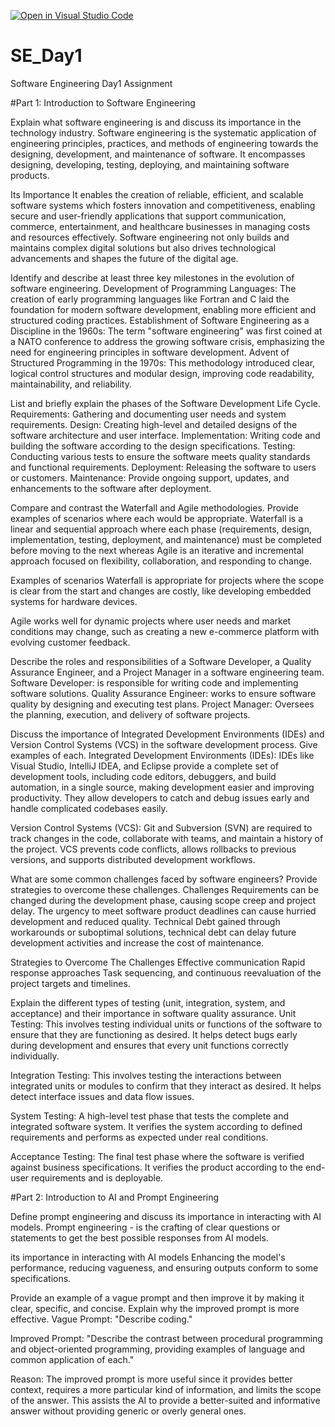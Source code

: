 [![Open in Visual Studio Code](https://classroom.github.com/assets/open-in-vscode-2e0aaae1b6195c2367325f4f02e2d04e9abb55f0b24a779b69b11b9e10269abc.svg)](https://classroom.github.com/online_ide?assignment_repo_id=18367874&assignment_repo_type=AssignmentRepo)
# SE_Day1
Software Engineering Day1 Assignment

#Part 1: Introduction to Software Engineering

Explain what software engineering is and discuss its importance in the technology industry.
Software engineering is the systematic application of  engineering principles, practices, and methods of engineering towards the designing, development, and maintenance of software. It encompasses designing, developing, testing, deploying, and maintaining software products. 

Its Importance
It enables the creation of reliable, efficient, and scalable software systems which fosters innovation and competitiveness, enabling secure and user-friendly applications that support communication, commerce, entertainment, and healthcare businesses in managing costs and resources effectively. Software engineering not only builds and maintains complex digital solutions but also drives technological advancements and shapes the future of the digital age.

Identify and describe at least three key milestones in the evolution of software engineering.
Development of Programming Languages: The creation of early programming languages like Fortran and C laid the foundation for modern software development, enabling more efficient and structured coding practices.
Establishment of Software Engineering as a Discipline in the 1960s: The term "software engineering" was first coined at a NATO conference to address the growing software crisis, emphasizing the need for engineering principles in software development.
Advent of Structured Programming in the 1970s: This methodology introduced clear, logical control structures and modular design, improving code readability, maintainability, and reliability.

List and briefly explain the phases of the Software Development Life Cycle.
Requirements: Gathering and documenting user needs and system requirements.
Design: Creating high-level and detailed designs of the software architecture and user interface.
Implementation: Writing code and building the software according to the design specifications.
Testing: Conducting various tests to ensure the software meets quality standards and functional requirements.
Deployment: Releasing the software to users or customers.
Maintenance: Provide ongoing support, updates, and enhancements to the software after deployment.

Compare and contrast the Waterfall and Agile methodologies. Provide examples of scenarios where each would be appropriate.
Waterfall is a linear and sequential approach where each phase (requirements, design, implementation, testing, deployment, and maintenance) must be completed before moving to the next whereas  Agile is an iterative and incremental approach focused on flexibility, collaboration, and responding to change.

Examples of scenarios
Waterfall is appropriate for projects where the scope is clear from the start and changes are costly, like developing embedded systems for hardware devices.

Agile works well for dynamic projects where user needs and market conditions may change, such as creating a new e-commerce platform with evolving customer feedback.

Describe the roles and responsibilities of a Software Developer, a Quality Assurance Engineer, and a Project Manager in a software engineering team.
Software Developer: is responsible for writing code and implementing software solutions.
Quality Assurance Engineer: works to ensure software quality by designing and executing test plans.
Project Manager: Oversees the planning, execution, and delivery of software projects.

Discuss the importance of Integrated Development Environments (IDEs) and Version Control Systems (VCS) in the software development process. Give examples of each.
Integrated Development Environments (IDEs): IDEs like Visual Studio, IntelliJ IDEA, and Eclipse provide a complete set of development tools, including code editors, debuggers, and build automation, in a single source, making development easier and improving productivity. They allow developers to catch and debug issues early and handle complicated codebases easily.

Version Control Systems (VCS): Git and Subversion (SVN) are required to track changes in the code, collaborate with teams, and maintain a history of the project. VCS prevents code conflicts, allows rollbacks to previous versions, and supports distributed development workflows.

What are some common challenges faced by software engineers? Provide strategies to overcome these challenges.
Challenges
Requirements can be changed during the development phase, causing scope creep and project delay.
The urgency to meet software product deadlines can cause hurried development and reduced quality.
Technical Debt gained through workarounds or suboptimal solutions, technical debt can delay future development activities and increase the cost of maintenance.

Strategies to Overcome The Challenges
Effective communication 
Rapid response approaches
Task sequencing, and continuous reevaluation of the project targets and timelines.

Explain the different types of testing (unit, integration, system, and acceptance) and their importance in software quality assurance.
Unit Testing: This involves testing individual units or functions of the software to ensure that they are functioning as desired. It helps detect bugs early during development and ensures that every unit functions correctly individually.

Integration Testing: This involves testing the interactions between integrated units or modules to confirm that they interact as desired. It helps detect interface issues and data flow issues.

System Testing: A high-level test phase that tests the complete and integrated software system. It verifies the system according to defined requirements and performs as expected under real conditions.

Acceptance Testing: The final test phase where the software is verified against business specifications. It verifies the product according to the end-user requirements and is deployable.

#Part 2: Introduction to AI and Prompt Engineering

Define prompt engineering and discuss its importance in interacting with AI models.
Prompt engineering - is the crafting of clear questions or statements to get the best possible responses from AI models.

 its importance in interacting with AI models
Enhancing the model's performance, reducing vagueness, and ensuring outputs conform to some specifications.

Provide an example of a vague prompt and then improve it by making it clear, specific, and concise. Explain why the improved prompt is more effective.
Vague Prompt: "Describe coding."

Improved Prompt: "Describe the contrast between procedural programming and object-oriented programming, providing examples of language and common application of each."

Reason: The improved prompt is more useful since it provides better context, requires a more particular kind of information, and limits the scope of the answer. This assists the AI to provide a better-suited and informative answer without providing generic or overly general ones.


